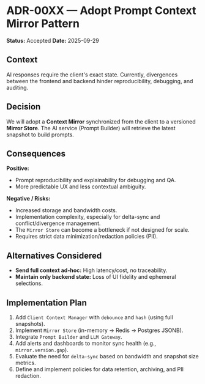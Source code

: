 # ADR-00XX — Adopt Prompt Context Mirror Pattern

**Status:** Accepted
**Date:** 2025-09-29

## Context

AI responses require the client's exact state. Currently, divergences between the frontend and backend hinder reproducibility, debugging, and auditing.

## Decision

We will adopt a **Context Mirror** synchronized from the client to a versioned **Mirror Store**. The AI service (Prompt Builder) will retrieve the latest snapshot to build prompts.

## Consequences

**Positive:**

  * Prompt reproducibility and explainability for debugging and QA.
  * More predictable UX and less contextual ambiguity.

**Negative / Risks:**

  * Increased storage and bandwidth costs.
  * Implementation complexity, especially for delta-sync and conflict/divergence management.
  * The `Mirror Store` can become a bottleneck if not designed for scale.
  * Requires strict data minimization/redaction policies (PII).

## Alternatives Considered

  * **Send full context ad-hoc:** High latency/cost, no traceability.
  * **Maintain only backend state:** Loss of UI fidelity and ephemeral selections.

## Implementation Plan

1.  Add `Client Context Manager` with `debounce` and `hash` (using full snapshots).
2.  Implement `Mirror Store` (in-memory → Redis → Postgres JSONB).
3.  Integrate `Prompt Builder` and `LLM Gateway`.
4.  Add alerts and dashboards to monitor sync health (e.g., `mirror.version.gap`).
5.  Evaluate the need for `delta-sync` based on bandwidth and snapshot size metrics.
6.  Define and implement policies for data retention, archiving, and PII redaction.